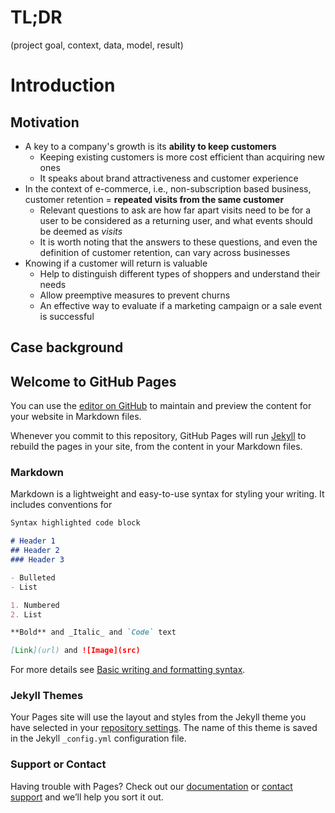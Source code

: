 # TL;DR
(project goal, context, data, model, result)

# Introduction
## Motivation
- A key to a company's growth is its **ability to keep customers** 
  - Keeping existing customers is more cost efficient than acquiring new ones
  - It speaks about brand attractiveness and customer experience 
- In the context of e-commerce, i.e., non-subscription based business, customer retention = **repeated visits from the same customer**
  -  Relevant questions to ask are how far apart visits need to be for a user to be considered as a returning user, and what events should be deemed as _visits_
  -  It is worth noting that the answers to these questions, and even the definition of customer retention, can vary across businesses
- Knowing if a customer will return is valuable
  - Help to distinguish different types of shoppers and understand their needs
  - Allow preemptive measures to prevent churns
  - An effective way to evaluate if a marketing campaign or a sale event is successful


## Case background



## Welcome to GitHub Pages

You can use the [editor on GitHub](https://github.com/yz-joy/user-retention/edit/master/README.md) to maintain and preview the content for your website in Markdown files.

Whenever you commit to this repository, GitHub Pages will run [Jekyll](https://jekyllrb.com/) to rebuild the pages in your site, from the content in your Markdown files.

### Markdown

Markdown is a lightweight and easy-to-use syntax for styling your writing. It includes conventions for

```markdown
Syntax highlighted code block

# Header 1
## Header 2
### Header 3

- Bulleted
- List

1. Numbered
2. List

**Bold** and _Italic_ and `Code` text

[Link](url) and ![Image](src)
```

For more details see [Basic writing and formatting syntax](https://docs.github.com/en/github/writing-on-github/getting-started-with-writing-and-formatting-on-github/basic-writing-and-formatting-syntax).

### Jekyll Themes

Your Pages site will use the layout and styles from the Jekyll theme you have selected in your [repository settings](https://github.com/yz-joy/user-retention/settings/pages). The name of this theme is saved in the Jekyll `_config.yml` configuration file.

### Support or Contact

Having trouble with Pages? Check out our [documentation](https://docs.github.com/categories/github-pages-basics/) or [contact support](https://support.github.com/contact) and we’ll help you sort it out.
